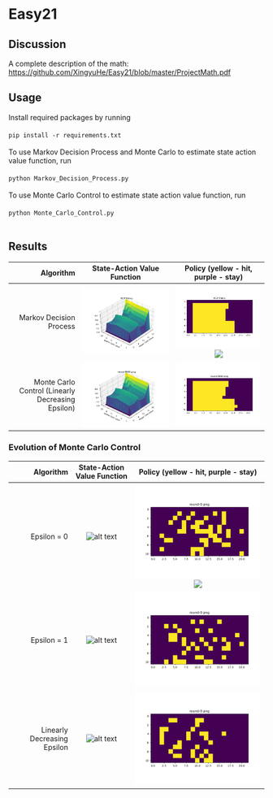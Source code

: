 # Easy21
## Discussion
A complete description of the math: https://github.com/XingyuHe/Easy21/blob/master/ProjectMath.pdf
## Usage
Install required packages by running 
<br /> <br /> `pip install -r requirements.txt`<br /><br />
To use Markov Decision Process and Monte Carlo to estimate state action value function, run 
<br /> <br /> `python Markov_Decision_Process.py`<br /><br />
To use Monte Carlo Control to estimate state action value function, run 
<br /> <br /> `python Monte_Carlo_Control.py`<br /><br />

## Results
Algorithm|State-Action Value Function | Policy (yellow - hit, purple - stay) 
-----------:|:-------------------------:|:-------------------------:
Markov Decision Process|![alt text](./imgs/MDPMaxR.png)| ![alt text](./imgs/MDPPolicy.png) ![](https://...Dark.png)  |  ![](https://...Ocean.png)
Monte Carlo Control (Linearly Decreasing Epsilon) |![alt text](./imgs/VariableEpsilon,10000Trials/state-value-function-round-9990.png)| ![alt text](./imgs/VariableEpsilon,10000Trials/policy-round-9990.png)

### Evolution of Monte Carlo Control
Algorithm|State-Action Value Function | Policy (yellow - hit, purple - stay) 
-----------:|:-------------------------:|:-------------------------:
Epsilon = 0 |![alt text](./imgs/Epsilon=0,-1000Trials/state-value-function-summary.gif)| ![alt text](./imgs/Epsilon=0,-1000Trials/policy-summary.gif) ![](https://...Dark.png)  |  ![](https://...Ocean.png)
Epsilon = 1|![alt text](./imgs/Epsilon=1,1000Trials/state-value-function-summary.gif)| ![alt text](./imgs/Epsilon=1,1000Trials/policy-summary.gif)
Linearly Decreasing Epsilon |![alt text](./imgs/VariableEpsilon-1000Trials/state-value-function-summary.gif)| ![alt text](./imgs/VariableEpsilon-1000Trials/policy-summary.gif)



